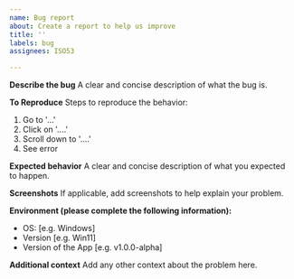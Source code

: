 ```yaml
---
name: Bug report
about: Create a report to help us improve
title: ''
labels: bug
assignees: ISO53

---
```


**Describe the bug**
A clear and concise description of what the bug is.

**To Reproduce**
Steps to reproduce the behavior:
1. Go to '...'
2. Click on '....'
3. Scroll down to '....'
4. See error

**Expected behavior**
A clear and concise description of what you expected to happen.

**Screenshots**
If applicable, add screenshots to help explain your problem.

**Environment (please complete the following information):**
 - OS: [e.g. Windows]
 - Version [e.g. Win11]
- Version of the App [e.g. v1.0.0-alpha]

**Additional context**
Add any other context about the problem here.

